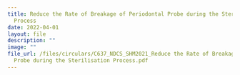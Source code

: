 ```yaml
---
title: Reduce the Rate of Breakage of Periodontal Probe during the Sterilisation
  Process
date: 2022-04-01
layout: file
description: ""
image: ""
file_url: /files/circulars/C637_​NDCS_SHM2021_Reduce the Rate of Breakage of Periodontal
  Probe during the Sterilisation Process.pdf
---
```

